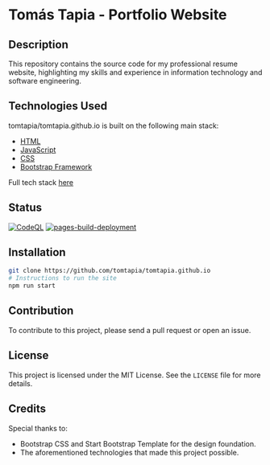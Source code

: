 # Tomás Tapia - Portfolio Website

## Description
This repository contains the source code for my professional resume website, highlighting my skills and experience in information technology and software engineering.

## Technologies Used
tomtapia/tomtapia.github.io is built on the following main stack:

- [HTML](https://developer.mozilla.org/en-US/docs/Web/HTML)
- [JavaScript](https://developer.mozilla.org/en-US/docs/Web/JavaScript)
- [CSS](https://developer.mozilla.org/en-US/docs/Web/CSS)
- [Bootstrap Framework](https://getbootstrap.com/)

Full tech stack [here](/techstack.md)

## Status
[![CodeQL](https://github.com/tomtapia/tomtapia.github.io/actions/workflows/github-code-scanning/codeql/badge.svg)](https://github.com/tomtapia/tomtapia.github.io/actions/workflows/github-code-scanning/codeql)
[![pages-build-deployment](https://github.com/tomtapia/tomtapia.github.io/actions/workflows/pages/pages-build-deployment/badge.svg?branch=master)](https://github.com/tomtapia/tomtapia.github.io/actions/workflows/pages/pages-build-deployment)

## Installation
```bash
git clone https://github.com/tomtapia/tomtapia.github.io
# Instructions to run the site
npm run start
```

## Contribution
To contribute to this project, please send a pull request or open an issue.

## License
This project is licensed under the MIT License. See the `LICENSE` file for more details.

## Credits
Special thanks to:
- Bootstrap CSS and Start Bootstrap Template for the design foundation.
- The aforementioned technologies that made this project possible.
